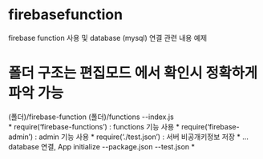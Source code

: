 # firebasefunction
firebase function 사용 및 database (mysql) 연결 관련 내용 예제 

# 폴더 구조는 편집모드 에서 확인시 정확하게 파악 가능
(폴더)/firebase-function
	(폴더)/functions 
		 --index.js		
		    * require(‘firebase-functions’)  : functions 기능 사용
		    * require(‘firebase-admin’)      : admin 기능 사용 
		    * require(‘./test.json’) 	        : 서버 비공개키정보 저장
		    * … database 연결, App initialize 
		 --package.json
		 --test.json
		    * 
